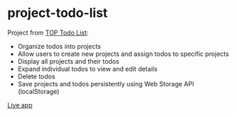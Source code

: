 # project-todo-list
Project from [TOP Todo List](https://github.com/Melshine/project-todo-list):
- Organize todos into projects
- Allow users to create new projects and assign todos to specific projects
- Display all projects and their todos
- Expand individual todos to view and edit details
- Delete todos
- Save projects and todos persistently using Web Storage API (localStorage)

[Live app](https://melshine.github.io/project-todo-list/)